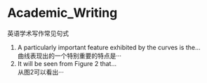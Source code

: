 ﻿# Academic_Writing
英语学术写作常见句式   
1. A particularly important feature exhibited by the curves is the...   
 曲线表现出的一个特别重要的特点是···  
2. It will be seen from Figure 2 that...  
 从图2可以看出···